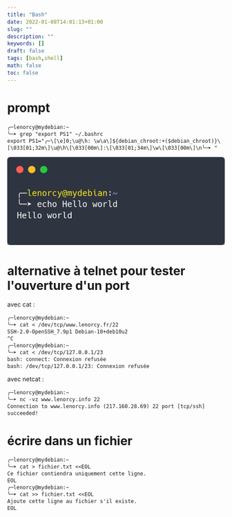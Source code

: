 ```yaml
---
title: "Bash"
date: 2022-01-08T14:01:13+01:00
slug: ""
description: ""
keywords: []
draft: false
tags: [bash,shell]
math: false
toc: false
---
```

# prompt
```
╭─lenorcy@mydebian:~
╰─➤ grep "export PS1" ~/.bashrc
export PS1="╭─\[\e]0;\u@\h: \w\a\]${debian_chroot:+($debian_chroot)}\[\033[01;32m\]\u@\h\[\033[00m\]:\[\033[01;34m\]\w\[\033[00m\]\n╰─➤ "

```

![prompt](/images/prompt.png)


# alternative à telnet pour tester l'ouverture d'un port

avec cat :
```
╭─lenorcy@mydebian:~
╰─➤ cat < /dev/tcp/www.lenorcy.fr/22
SSH-2.0-OpenSSH_7.9p1 Debian-10+deb10u2
^C
╭─lenorcy@mydebian:~
╰─➤ cat < /dev/tcp/127.0.0.1/23
bash: connect: Connexion refusée
bash: /dev/tcp/127.0.0.1/23: Connexion refusée
```
avec netcat :
```
╭─lenorcy@mydebian:~
╰─➤ nc -vz www.lenorcy.info 22
Connection to www.lenorcy.info (217.160.28.69) 22 port [tcp/ssh] succeeded!

```

# écrire dans un fichier
```
╭─lenorcy@mydebian:~
╰─➤ cat > fichier.txt <<EOL
Ce fichier contiendra uniquement cette ligne.
EOL
╭─lenorcy@mydebian:~
╰─➤ cat >> fichier.txt <<EOL
Ajoute cette ligne au fichier s'il existe.
EOL
```
